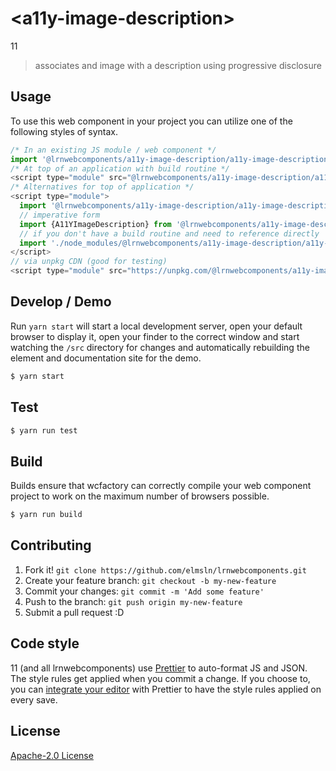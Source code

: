# &lt;a11y-image-description&gt;

11
> associates and image with a description using progressive disclosure 

## Usage
To use this web component in your project you can utilize one of the following styles of syntax.

```js
/* In an existing JS module / web component */
import '@lrnwebcomponents/a11y-image-description/a11y-image-description.js';
/* At top of an application with build routine */
<script type="module" src="@lrnwebcomponents/a11y-image-description/a11y-image-description.js"></script>
/* Alternatives for top of application */
<script type="module">
  import '@lrnwebcomponents/a11y-image-description/a11y-image-description.js';
  // imperative form
  import {A11YImageDescription} from '@lrnwebcomponents/a11y-image-description';
  // if you don't have a build routine and need to reference directly
  import './node_modules/@lrnwebcomponents/a11y-image-description/a11y-image-description.js';
</script>
// via unpkg CDN (good for testing)
<script type="module" src="https://unpkg.com/@lrnwebcomponents/a11y-image-description/a11y-image-description.js"></script>
```

## Develop / Demo
Run `yarn start` will start a local development server, open your default browser to display it, open your finder to the correct window and start watching the `/src` directory for changes and automatically rebuilding the element and documentation site for the demo.
```bash
$ yarn start
```

## Test

```bash
$ yarn run test
```

## Build
Builds ensure that wcfactory can correctly compile your web component project to
work on the maximum number of browsers possible.
```bash
$ yarn run build
```

## Contributing

1. Fork it! `git clone https://github.com/elmsln/lrnwebcomponents.git`
2. Create your feature branch: `git checkout -b my-new-feature`
3. Commit your changes: `git commit -m 'Add some feature'`
4. Push to the branch: `git push origin my-new-feature`
5. Submit a pull request :D

## Code style

11 (and all lrnwebcomponents) use [Prettier][prettier] to auto-format JS and JSON.  The style rules get applied when you commit a change.  If you choose to, you can [integrate your editor][prettier-ed] with Prettier to have the style rules applied on every save.

[prettier]: https://github.com/prettier/prettier/
[prettier-ed]: https://github.com/prettier/prettier/#editor-integration
[polyserve]: https://github.com/Polymer/polyserve
[web-component-tester]: https://github.com/Polymer/web-component-tester

## License
[Apache-2.0 License](http://opensource.org/licenses/Apache-2.0)